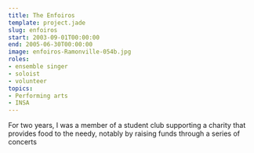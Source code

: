 ```yaml
---
title: The Enfoiros
template: project.jade
slug: enfoiros
start: 2003-09-01T00:00:00
end: 2005-06-30T00:00:00
image: enfoiros-Ramonville-054b.jpg
roles:
- ensemble singer
- soloist
- volunteer
topics:
- Performing arts
- INSA
---
```


For two years, I was a member of a student club supporting a charity that provides food to the needy, notably by raising funds through a series of concerts
